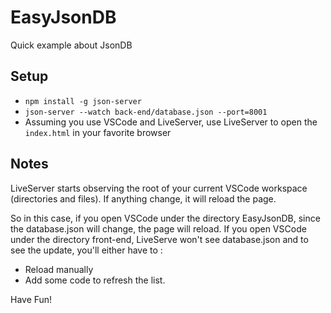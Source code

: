 # EasyJsonDB

Quick example about JsonDB

## Setup

- `npm install -g json-server`
- `json-server --watch back-end/database.json --port=8001`
- Assuming you use VSCode and LiveServer, use LiveServer to open the `index.html` in your favorite browser

## Notes

LiveServer starts observing the root of your current VSCode workspace (directories and files). 
If anything change, it will reload the page.

So in this case, if you open VSCode under the directory EasyJsonDB, since the database.json will change, the page will reload.
If you open VSCode under the directory front-end, LiveServe won't see database.json and to see the update, you'll either have to :
- Reload manually
- Add some code to refresh the list.

Have Fun!